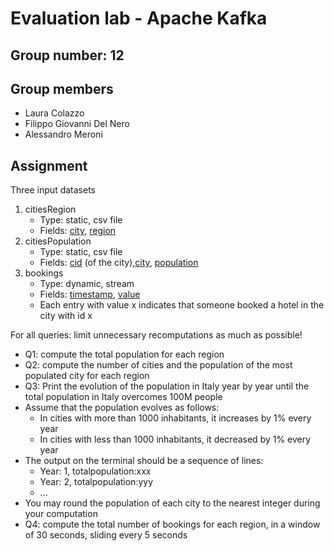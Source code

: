 # Evaluation lab - Apache Kafka
## Group number: 12

## Group members

- Laura Colazzo
- Filippo Giovanni Del Nero
- Alessandro Meroni


## Assignment 

Three input datasets
1. citiesRegion
	- Type: static, csv file 
	- Fields: <u>city</u>, <u>region</u>
2. citiesPopulation
	- Type: static, csv file
	- Fields: <u>cid</u> (of the city),<u>city</u>, <u>population</u>
3. bookings
	- Type: dynamic, stream
	- Fields: <u>timestamp</u>, <u>value</u>
	- Each entry with value x indicates that someone booked a hotel in the city with id x

For all queries: limit unnecessary recomputations as much as possible!
- Q1: compute the total population for each region
- Q2: compute the number of cities and the population of the most populated city for each region
- Q3: Print the evolution of the population in Italy year by year until the total population in Italy overcomes 100M people
- Assume that the population evolves as follows:
	- In cities with more than 1000 inhabitants, it increases by 1% every year
	- In cities with less than 1000 inhabitants, it decreased by 1% every year 
- The output on the terminal should be a sequence of lines:
	- Year: 1, totalpopulation:xxx 
	- Year: 2, totalpopulation:yyy 
	- ...
- You may round the population of each city to the nearest integer during your computation
- Q4: compute the total number of bookings for each region, in a window of 30 seconds, sliding every 5 seconds